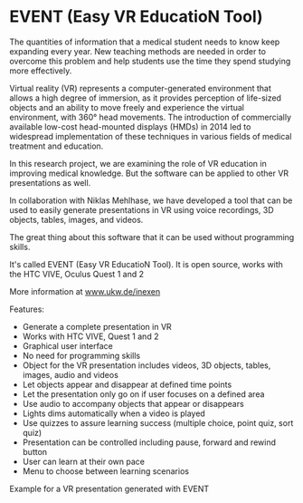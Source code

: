 # EVENT (Easy VR EducatioN Tool)

The quantities of information that a medical student needs to know keep expanding every year. New teaching methods are needed in order to overcome this problem and help students use the time they spend studying more effectively.

Virtual reality (VR) represents a computer-generated environment that allows a high degree of immersion, as it provides perception of life-sized objects and an ability to move freely and experience the virtual environment, with 360° head movements. The introduction of commercially available low-cost head-mounted displays (HMDs) in 2014 led to widespread implementation of these techniques in various fields of medical treatment and education. 

In this research project, we are examining the role of VR education in improving medical knowledge. But the software can be applied to other VR presentations as well. 

In collaboration with Niklas Mehlhase, we have developed a tool that can be used to easily generate presentations in VR using voice recordings, 3D objects, tables, images, and videos. 

The great thing about this software that it can be used without programming skills.

It's called EVENT (Easy VR EducatioN Tool). It is open source, works with the HTC VIVE, Oculus Quest 1 and 2

More information at www.ukw.de/inexen

Features:
-	Generate a complete presentation in VR
-	Works with HTC VIVE, Quest 1 and 2
-	Graphical user interface
-	No need for programming skills
-	Object for the VR presentation includes videos, 3D objects, tables, images, audio and videos
-	Let objects appear and disappear at defined time points
-	Let the presentation only go on if user focuses on a defined area
-	Use audio to accompany objects that appear or disappears
-	Lights dims automatically when a video is played
-	Use quizzes to assure learning success (multiple choice, point quiz, sort quiz)
-	Presentation can be controlled including pause, forward and rewind button
-	User can learn at their own pace
-	Menu to choose between learning scenarios

Example for a VR presentation generated with EVENT

